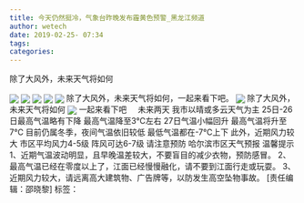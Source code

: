 ```yaml
---
title: 今天仍然挺冷，气象台昨晚发布霾黄色预警_黑龙江频道
author: wetech
date: 2019-02-25- 07:34
tags: 
categories: 
---
```

除了大风外，未来天气将如何
<!-- more -->
                
<img align="center" border="0" src="http://p3.ifengimg.com/a/2019_09/b350807997f6060_size17_w424_h298.jpg" />
                
<img align="center" border="0" src="http://p3.ifengimg.com/a/2019_09/d85c12696fa4373_size45_w604_h515.jpg" />
            
<img align="center" border="0" src="http://p3.ifengimg.com/a/2019_09/e17c396ae1a4c4f_size23_w708_h388.jpg" />
<img align="center" border="0" src="http://p2.ifengimg.com/a/2019_09/adb58a0abf6006e_size13_w496_h165.jpg" />
<img align="center" border="0" src="https://mmbiz.qpic.cn/mmbiz_jpg/V33smK3AwibaUeuFHtVfoAJRtMgMgx92aQu44c5f9BpMsWrTsGtYpptft23g7n68VtsNZia9hm3F8VLjAspykbfA/640?wx_fmt=jpeg&tp=webp&wxfrom=5&wx_lazy=1&wx_co=1" />
除了大风外，未来天气将如何，一起来看下吧。
<img align="center" border="0" src="https://mmbiz.qpic.cn/mmbiz_png/V33smK3AwibaUeuFHtVfoAJRtMgMgx92acxR9wa1ibv9ef6IlYzqYtEQfgAVm2egVr8prEtfPGjF8Z75icu0BGZKw/640?wx_fmt=png&tp=webp&wxfrom=5&wx_lazy=1&wx_co=1" />
除了大风外，未来天气将如何
<img align="center" border="0" src="http://p2.ifengimg.com/a/2016/0810/204c433878d5cf9size1_w16_h16.png" />
一起来看下吧
 
 
未来两天
我市以晴或多云天气为主
25日-26日最高气温略有下降
最高气温降至3℃左右
27日气温小幅回升
最高气温将升至7℃
目前仍属冬季，夜间气温依旧较低
最低气温都在-7℃上下
此外，近期风力较大
市区平均风力4-5级
阵风可达6-7级
请注意预防
哈尔滨市区天气预报
温馨提示
1、近期气温波动明显，且早晚温差较大，不要盲目的减少衣物，预防感冒。
2、最高气温已经在零度以上了，江面已经慢慢融化，请不要到江面行走或玩耍。
3、近期风力较大，请远离高大建筑物、广告牌等，以防发生高空坠物事故。
[责任编辑：邵晓黎]
标签：
 
             
